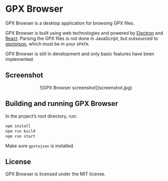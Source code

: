 # GPX Browser

GPX Browser is a desktop application for browsing GPX files.

GPX Browser is built using web technologies and powered by
[Electron](http://electron.atom.io/) and [React](https://facebook.github.io/react/).
Parsing the GPX files is not done in JavaScript, but outsourced to
[gpxtojson](https://github.com/thcyron/gpxtojson), which must be in your `$PATH`.

GPX Browser is still in development and only basic features have been implemented.

## Screenshot

<center>![GPX Browser screenshot](screenshot.jpg)</center>

## Building and running GPX Browser

In the project’s root directory, run:

    npm install
    npm run build
    npm run start

Make sure `gpxtojson` is installed.

## License

GPX Browser is licensed under the MIT license.

